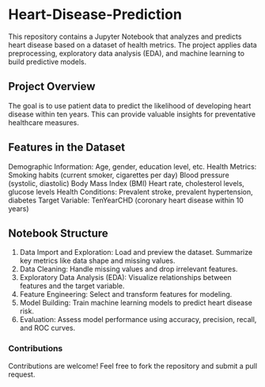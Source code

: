 # Heart-Disease-Prediction
This repository contains a Jupyter Notebook that analyzes and predicts heart disease based on a dataset of health metrics. The project applies data preprocessing, exploratory data analysis (EDA), and machine learning to build predictive models.

## Project Overview
The goal is to use patient data to predict the likelihood of developing heart disease within ten years. This can provide valuable insights for preventative healthcare measures.

## Features in the Dataset
Demographic Information: Age, gender, education level, etc.
Health Metrics:
Smoking habits (current smoker, cigarettes per day)
Blood pressure (systolic, diastolic)
Body Mass Index (BMI)
Heart rate, cholesterol levels, glucose levels
Health Conditions: Prevalent stroke, prevalent hypertension, diabetes
Target Variable: TenYearCHD (coronary heart disease within 10 years)

## Notebook Structure
1. Data Import and Exploration:
Load and preview the dataset.
Summarize key metrics like data shape and missing values.
2. Data Cleaning:
Handle missing values and drop irrelevant features.
3. Exploratory Data Analysis (EDA):
Visualize relationships between features and the target variable.
4. Feature Engineering:
Select and transform features for modeling.
5. Model Building:
Train machine learning models to predict heart disease risk.
6. Evaluation:
Assess model performance using accuracy, precision, recall, and ROC curves.

### Contributions
Contributions are welcome! Feel free to fork the repository and submit a pull request.
